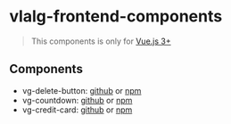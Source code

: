 # vlalg-frontend-components
> This components is only for [Vue.js 3+](https://vuejs.org/)
## Components
- vg-delete-button: [github](https://github.com/VemLavarALoucaGamers/vlalg-frontend-components/tree/main/vue-components/vg-delete-button) or [npm](https://www.npmjs.com/package/@vemlavaraloucagamers/vg-delete-button)
- vg-countdown: [github](https://github.com/VemLavarALoucaGamers/vlalg-frontend-components/tree/main/vue-components/vg-countdown) or [npm](https://www.npmjs.com/package/@vemlavaraloucagamers/vg-countdown)
- vg-credit-card: [github](https://github.com/VemLavarALoucaGamers/vlalg-frontend-components/tree/main/vue-components/vg-credit-card) or [npm](https://www.npmjs.com/package/@vemlavaraloucagamers/vg-credit-card)
